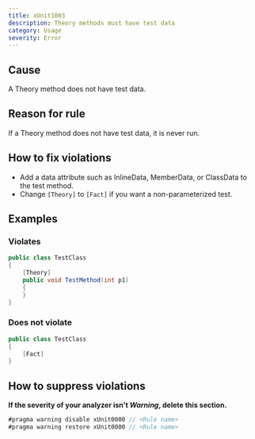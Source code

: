 ```yaml
---
title: xUnit1003
description: Theory methods must have test data
category: Usage
severity: Error
---
```


## Cause

A Theory method does not have test data.

## Reason for rule

If a Theory method does not have test data, it is never run.

## How to fix violations

- Add a data attribute such as InlineData, MemberData, or ClassData to the test method.
- Change `[Theory]` to `[Fact]` if you want a non-parameterized test.

## Examples

### Violates

```csharp
public class TestClass
{
    [Theory]
    public void TestMethod(int p1)
    {
    }
}
```

### Does not violate

```csharp
public class TestClass
{
    [Fact]
}
```

## How to suppress violations

**If the severity of your analyzer isn't _Warning_, delete this section.**

```csharp
#pragma warning disable xUnit0000 // <Rule name>
#pragma warning restore xUnit0000 // <Rule name>
```
